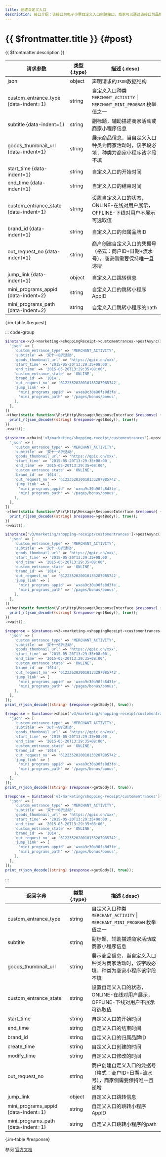 ```yaml
---
title: 创建自定义入口
description: 接口介绍：该接口为电子小票自定义入口创建接口，商家可以通过该接口为品牌创建自定义入口展示内容。
---
```


# {{ $frontmatter.title }} {#post}

{{ $frontmatter.description }}

| 请求参数 | 类型 {.type} | 描述 {.desc}
| --- | --- | ---
| json | object | 声明请求的`JSON`数据结构
| custom_entrance_type {data-indent=1} | string | 自定义入口种类<br/>`MERCHANT_ACTIVITY` \| `MERCHANT_MINI_PROGRAM` 枚举值之一
| subtitle {data-indent=1} | string | 副标题，辅助描述商家活动或商家小程序信息
| goods_thumbnail_url {data-indent=1} | string | 展示商品信息，当自定义入口种类为商家活动时，该字段必填，种类为商家小程序该字段不填
| start_time {data-indent=1} | string | 自定义入口的开始时间
| end_time {data-indent=1} | string | 自定义入口的结束时间
| custom_entrance_state {data-indent=1} | string | 设置自定义入口的状态，ONLINE-在线对用户展示，OFFLINE-下线对用户不展示 可选取值
| brand_id {data-indent=1} | string | 自定义入口的归属品牌ID
| out_request_no {data-indent=1} | string | 商户创建自定义入口的凭据号（格式：商户ID+日期+流水号），商家侧需要保持唯一且递增
| jump_link {data-indent=1} | object | 自定义入口跳转信息
| mini_programs_appid {data-indent=2} | string | 自定义入口的跳转小程序AppID
| mini_programs_path {data-indent=2} | string | 自定义入口跳转小程序的path

{.im-table #request}

::: code-group

```php [异步纯链式]
$instance->v3->marketing->shoppingReceipt->customentrances->postAsync([
  'json' => [
    'custom_entrance_type' => 'MERCHANT_ACTIVITY',
    'subtitle' => '双十一8折活动',
    'goods_thumbnail_url' => 'https://qpic.cn/xxx',
    'start_time' => '2015-05-20T13:29:35+08:00',
    'end_time' => '2015-05-20T13:29:35+08:00',
    'custom_entrance_state' => 'ONLINE',
    'brand_id' => '1014',
    'out_request_no' => '6122352020010133287985742',
    'jump_link' => [
      'mini_programs_appid' => 'wxea9c30a90fs8d3fe',
      'mini_programs_path' => '/pages/bonus/bonus',
    ],
  ],
])
->then(static function(\Psr\Http\Message\ResponseInterface $response) {
  print_r(json_decode((string) $response->getBody(), true));
})
->wait();
```

```php [异步声明式]
$instance->chain('v3/marketing/shopping-receipt/customentrances')->postAsync([
  'json' => [
    'custom_entrance_type' => 'MERCHANT_ACTIVITY',
    'subtitle' => '双十一8折活动',
    'goods_thumbnail_url' => 'https://qpic.cn/xxx',
    'start_time' => '2015-05-20T13:29:35+08:00',
    'end_time' => '2015-05-20T13:29:35+08:00',
    'custom_entrance_state' => 'ONLINE',
    'brand_id' => '1014',
    'out_request_no' => '6122352020010133287985742',
    'jump_link' => [
      'mini_programs_appid' => 'wxea9c30a90fs8d3fe',
      'mini_programs_path' => '/pages/bonus/bonus',
    ],
  ],
])
->then(static function(\Psr\Http\Message\ResponseInterface $response) {
  print_r(json_decode((string) $response->getBody(), true));
})
->wait();
```

```php [异步属性式]
$instance['v3/marketing/shopping-receipt/customentrances']->postAsync([
  'json' => [
    'custom_entrance_type' => 'MERCHANT_ACTIVITY',
    'subtitle' => '双十一8折活动',
    'goods_thumbnail_url' => 'https://qpic.cn/xxx',
    'start_time' => '2015-05-20T13:29:35+08:00',
    'end_time' => '2015-05-20T13:29:35+08:00',
    'custom_entrance_state' => 'ONLINE',
    'brand_id' => '1014',
    'out_request_no' => '6122352020010133287985742',
    'jump_link' => [
      'mini_programs_appid' => 'wxea9c30a90fs8d3fe',
      'mini_programs_path' => '/pages/bonus/bonus',
    ],
  ],
])
->then(static function(\Psr\Http\Message\ResponseInterface $response) {
  print_r(json_decode((string) $response->getBody(), true));
})
->wait();
```

```php [同步纯链式]
$response = $instance->v3->marketing->shoppingReceipt->customentrances->post([
  'json' => [
    'custom_entrance_type' => 'MERCHANT_ACTIVITY',
    'subtitle' => '双十一8折活动',
    'goods_thumbnail_url' => 'https://qpic.cn/xxx',
    'start_time' => '2015-05-20T13:29:35+08:00',
    'end_time' => '2015-05-20T13:29:35+08:00',
    'custom_entrance_state' => 'ONLINE',
    'brand_id' => '1014',
    'out_request_no' => '6122352020010133287985742',
    'jump_link' => [
      'mini_programs_appid' => 'wxea9c30a90fs8d3fe',
      'mini_programs_path' => '/pages/bonus/bonus',
    ],
  ],
]);
print_r(json_decode((string) $response->getBody(), true));
```

```php [同步声明式]
$response = $instance->chain('v3/marketing/shopping-receipt/customentrances')->post([
  'json' => [
    'custom_entrance_type' => 'MERCHANT_ACTIVITY',
    'subtitle' => '双十一8折活动',
    'goods_thumbnail_url' => 'https://qpic.cn/xxx',
    'start_time' => '2015-05-20T13:29:35+08:00',
    'end_time' => '2015-05-20T13:29:35+08:00',
    'custom_entrance_state' => 'ONLINE',
    'brand_id' => '1014',
    'out_request_no' => '6122352020010133287985742',
    'jump_link' => [
      'mini_programs_appid' => 'wxea9c30a90fs8d3fe',
      'mini_programs_path' => '/pages/bonus/bonus',
    ],
  ],
]);
print_r(json_decode((string) $response->getBody(), true));
```

```php [同步属性式]
$response = $instance['v3/marketing/shopping-receipt/customentrances']->post([
  'json' => [
    'custom_entrance_type' => 'MERCHANT_ACTIVITY',
    'subtitle' => '双十一8折活动',
    'goods_thumbnail_url' => 'https://qpic.cn/xxx',
    'start_time' => '2015-05-20T13:29:35+08:00',
    'end_time' => '2015-05-20T13:29:35+08:00',
    'custom_entrance_state' => 'ONLINE',
    'brand_id' => '1014',
    'out_request_no' => '6122352020010133287985742',
    'jump_link' => [
      'mini_programs_appid' => 'wxea9c30a90fs8d3fe',
      'mini_programs_path' => '/pages/bonus/bonus',
    ],
  ],
]);
print_r(json_decode((string) $response->getBody(), true));
```

:::

| 返回字典 | 类型 {.type} | 描述 {.desc}
| --- | --- | ---
| custom_entrance_type | string | 自定义入口种类<br/>`MERCHANT_ACTIVITY` \| `MERCHANT_MINI_PROGRAM` 枚举值之一
| subtitle | string | 副标题，辅助描述商家活动或商家小程序信息
| goods_thumbnail_url | string | 展示商品信息，当自定义入口种类为商家活动时，该字段必填，种类为商家小程序该字段不填
| custom_entrance_state | string | 设置自定义入口的状态，ONLINE-在线对用户展示，OFFLINE-下线对用户不展示 可选取值
| start_time | string | 自定义入口的开始时间
| end_time | string | 自定义入口的结束时间
| brand_id | string | 自定义入口的归属品牌ID
| create_time | string | 自定义入口创建的时间
| modify_time | string | 自定义入口修改的时间
| out_request_no | string | 商户创建自定义入口的凭据号（格式：商户ID+日期+流水号），商家侧需要保持唯一且递增
| jump_link | object | 自定义入口跳转信息
| mini_programs_appid {data-indent=1} | string | 自定义入口的跳转小程序AppID
| mini_programs_path {data-indent=1} | string | 自定义入口跳转小程序的path

{.im-table #response}

参阅 [官方文档](https://pay.weixin.qq.com/docs/partner/apis/shopping-receipt/custom-entrances/create-custom-entrance.html)
